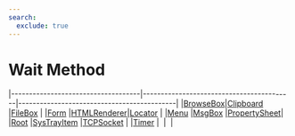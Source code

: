 ```yaml
---
search:
  exclude: true
---
```


<h1 class="heading"><span class="name">Wait Method</span></h1>

|------------------------------------|------------------------------------------|--------------------------------------------|
|[BrowseBox](../objects/browsebox.md)|[Clipboard](../objects/clipboard.md)      |[FileBox](../objects/filebox.md)            |
|[Form](../objects/form.md)          |[HTMLRenderer](../objects/htmlrenderer.md)|[Locator](../objects/locator.md)            |
|[Menu](../objects/menu.md)          |[MsgBox](../objects/msgbox.md)            |[PropertySheet](../objects/propertysheet.md)|
|[Root](../objects/root.md)          |[SysTrayItem](../objects/systrayitem.md)  |[TCPSocket](../objects/tcpsocket.md)        |
|[Timer](../objects/timer.md)        |&nbsp;                                    |&nbsp;                                      |
